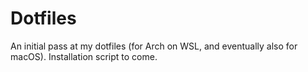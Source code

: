 # Dotfiles
An initial pass at my dotfiles (for Arch on WSL, and eventually also for macOS). Installation script to come.
